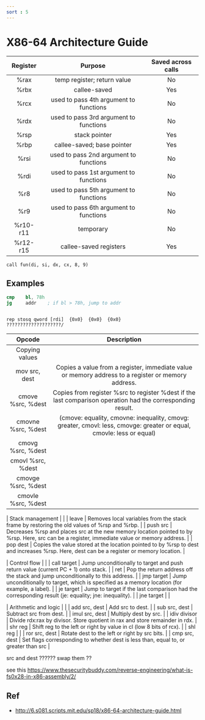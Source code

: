 ```yaml
---
sort : 5
---
```



# X86-64 Architecture Guide


|     Register     |                     Purpose                     | Saved across calls |
|:----------------:|:-----------------------------------------------:|:------------------:|
| %rax             | temp register; return value                     | No                 |
| %rbx             | callee-saved                                    | Yes                |
| %rcx             | used to pass 4th argument to functions          | No                 |
| %rdx             | used to pass 3rd argument to functions          | No                 |
| %rsp             | stack pointer                                   | Yes                |
| %rbp             | callee-saved; base pointer                      | Yes                |
| %rsi             | used to pass 2nd argument to functions          | No                 |
| %rdi             | used to pass 1st argument to functions          | No                 |
| %r8              | used to pass 5th argument to functions          | No                 |
| %r9              | used to pass 6th argument to functions          | No                 |
| %r10-r11         | temporary                                       | No                 |
| %r12-r15         | callee-saved registers                          | Yes                |


```tip
call fun(di, si, dx, cx, 8, 9)
```





## Examples
```nasm
cmp    bl, 78h
jg     addr    ; if bl > 78h, jump to addr
```



```

rep stosq qword [rdi]  {0x0}  {0x0}  {0x0}                 ????????????????????/

```




|        Opcode        |                                                                                                           Description                        |
|:--------------------:|:--------------------------------------------------------------------------------------------------------------------------------------------:|
| Copying values       |                                                                                                                                              |
| mov src, dest        | Copies a value from a register, immediate value or memory address to a register or memory address.                                           |
| cmove %src, %dest    | Copies from register %src to register %dest if the last comparison operation had the corresponding result.                                   |
| cmovne %src, %dest   |  (cmove: equality, cmovne: inequality, cmovg: greater, cmovl: less, cmovge: greater or equal, cmovle: less or equal)                         |
| cmovg %src, %dest    |                                                                                                                                              |
| cmovl %src, %dest    |                                                                                                                                              |
| cmovge %src, %dest   |                                                                                                                                              |
| cmovle %src, %dest   |                                                                                                                                              |

| Stack management     |                                                                                                                                              |
| leave                | Removes local variables from the stack frame by restoring the old values of %rsp and %rbp.                                                   |
| push src             | Decreases %rsp and places src at the new memory location pointed to by %rsp. Here, src can be a register, immediate value or memory address. |
| pop dest             | Copies the value stored at the location pointed to by %rsp to dest and increases %rsp. Here, dest can be a register or memory location.      |

| Control flow         |                                                                                                                                              |
| call target          | Jump unconditionally to target and push return value (current PC + 1) onto stack.                                                            |
| ret                  | Pop the return address off the stack and jump unconditionally to this address.                                                               |
| jmp target           | Jump unconditionally to target, which is specified as a memory location (for example, a label).                                              |
| je target            | Jump to target if the last comparison had the corresponding result (je: equality; jne: inequality).                                          |
| jne target           |                                                                                                                                              |

| Arithmetic and logic |                                                                                                                                              |
| add src, dest        | Add src to dest.                                                                                                                             |
| sub src, dest        | Subtract src from dest.                                                                                                                      |
| imul src, dest       | Multiply dest by src.                                                                                                                        |
| idiv divisor         | Divide rdx:rax by divisor.  Store quotient in rax and store remainder in rdx.                                                                |
| shr reg              | Shift reg to the left or right by value in cl (low 8 bits of rcx).                                                                           |
| shl reg              |                                                                                                                                              |
| ror src, dest        | Rotate dest to the left or right by src bits.                                                                                                |
| cmp src, dest        | Set flags corresponding to whether dest is less than, equal to, or greater than src                                                          |



src and dest ?????? swap them ?? 










see this https://www.thesecuritybuddy.com/reverse-engineering/what-is-fs0x28-in-x86-assembly/2/


## Ref

* http://6.s081.scripts.mit.edu/sp18/x86-64-architecture-guide.html